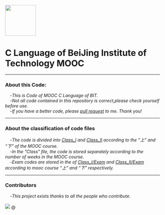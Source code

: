 <img src="http://www.jd-tv.com/uploads/allimg/170126/154920H54_0.png" width="100" height="100" alt=""/>

# C Language of BeiJing Institute of Technology MOOC
***
### About this Code:
&nbsp;&nbsp;&nbsp;&nbsp;-*This is Code of MOOC C Language of BIT.*<br/>
&nbsp;&nbsp;&nbsp;&nbsp;-*Not all code contained in this repository is correct,please check yourself before use.*</br>
&nbsp;&nbsp;&nbsp;&nbsp;-*If you have a better code, please [pull request](https://docs.github.com/en/github/collaborating-with-pull-requests/proposing-changes-to-your-work-with-pull-requests/creating-a-pull-request) to me. Thank you!*
***
### About the classification of code files
&nbsp;&nbsp;&nbsp;&nbsp;-*The code is divided into [Class_I](https://github.com/SeeChen/MOOC_C_Language/tree/main/Class_I) and [Class_II](https://github.com/SeeChen/MOOC_C_Language/tree/main/Class_II) according to the “上” and “下” of the MOOC course.*</br>
&nbsp;&nbsp;&nbsp;&nbsp;-*In the "Class" file, the code is stored separately according to the number of weeks in the MOOC course.*</br>
&nbsp;&nbsp;&nbsp;&nbsp;-*Exam codes are stored in the of [Class_I/Exam](https://github.com/SeeChen/MOOC_C_Language/tree/main/Class_I/Exam) and [Class_II/Exam](https://github.com/SeeChen/MOOC_C_Language/tree/main/Class_II/Exam) according to mooc course “上” and “下” respectively.*</br>
***
### Contributors
&nbsp;&nbsp;&nbsp;&nbsp;-*This project exists thanks to all the people who contribute.*</br></br>
<a href="https://github.com/SeeChen/MOOC_C_Language/graphs/contributors"><img src="https://contrib.rocks/image?repo=SeeChen/MOOC_C_Language" /></a>
@
